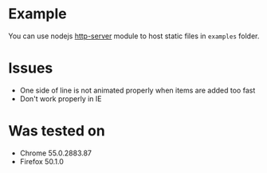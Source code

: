 

Example
=======

You can use nodejs [http-server](https://www.npmjs.com/package/http-server) module to host static files in `examples` folder.


Issues
======
* One side of line is not animated properly when items are added too fast
* Don't work properly in IE


Was tested on
==================
* Chrome 55.0.2883.87 
* Firefox 50.1.0